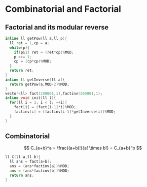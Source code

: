 # Combinatorial and Factorial

## Factorial and its modular reverse

```cpp
inline ll getPow(ll a,ll p){
  ll ret = 1,cp = a;
  while(p){
    if(p&1) ret = (ret*cp)%MOD;
    p >>= 1;
    cp = (cp*cp)%MOD;
  }
  return ret;
}
inline ll getInverse(ll a){
  return getPow(a,MOD-2)%MOD;
}
vector<ll> fact(200001,1),factinv(200001,1);
inline void init(ll l){
  for(ll i = 1; i < l; ++i){
    fact[i] = (fact[i-1]*i)%MOD;
    factinv[i] = (factinv[i-1]*getInverse(i))%MOD;
  }
}
```

## Combinatorial

$$
C_{a+b}^a = \frac{(a+b)!}{a! \times b!} = C_{a+b}^b
$$

```cpp
ll C(ll a,ll b){
  ll ans = fact[a+b];
  ans = (ans*factinv[a])%MOD;
  ans = (ans*factinv[b])%MOD;
  return ans;
}
```

